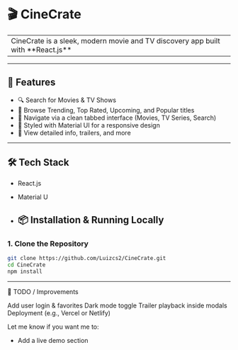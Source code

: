 # 🎬 CineCrate

<table>
<tr>
<td>
  CineCrate is a sleek, modern movie and TV discovery app built with **React.js** 
</tr>
</table>

---

## 🚀 Features

- 🔍 Search for Movies & TV Shows
- 🌟 Browse Trending, Top Rated, Upcoming, and Popular titles
- 🧭 Navigate via a clean tabbed interface (Movies, TV Series, Search)
- 🎨 Styled with Material UI for a responsive design
- 📄 View detailed info, trailers, and more

---

## 🛠️ Tech Stack

- React.js
- Material U

- ## 📦 Installation & Running Locally

### 1. Clone the Repository

```bash
git clone https://github.com/Luizcs2/CineCrate.git
cd CineCrate
npm install
```


---

📌 TODO / Improvements

Add user login & favorites
Dark mode toggle
Trailer playback inside modals
Deployment (e.g., Vercel or Netlify)

Let me know if you want me to:
- Add a live demo section

